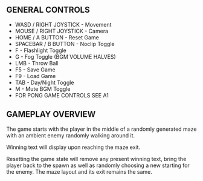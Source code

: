 ## GENERAL CONTROLS ##
- WASD / RIGHT JOYSTICK - Movement
- MOUSE / RIGHT JOYSTICK - Camera
- HOME / A BUTTON - Reset Game
- SPACEBAR / B BUTTON - Noclip Toggle
- F - Flashlight Toggle
- G - Fog Toggle (BGM VOLUME HALVES)
- LMB - Throw Ball
- F5 - Save Game
- F9 - Load Game
- TAB - Day/Night Toggle
- M - Mute BGM Toggle
- FOR PONG GAME CONTROLS SEE A1 

## GAMEPLAY OVERVIEW ##
The game starts with the player in the middle of a randomly generated maze with an ambient
enemy randomly walking around it.

Winning text will display upon reaching the maze exit.

Resetting the game state will remove any present winning text, bring the player back to the spawn as well as randomly choosing a new starting for the enemy. The maze layout and its exit remains the same.
